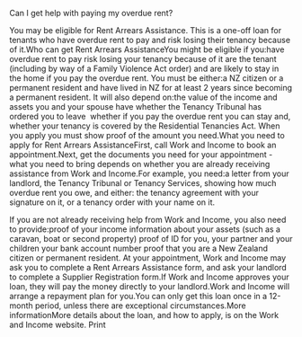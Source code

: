 Can I get help with paying my overdue rent?

You may be eligible for Rent Arrears Assistance. This is a one-off loan for tenants who have overdue rent to pay and risk losing their tenancy because of it.Who can get Rent Arrears AssistanceYou might be eligible if you:have overdue rent to pay
risk losing your tenancy because of it
are the tenant (including by way of a Family Violence Act order) and
are likely to stay in the home if you pay the overdue rent.
You must be either:a NZ citizen or
a permanent resident and have lived in NZ for at least 2 years since becoming a permanent resident.
It will also depend on:the value of the income and assets you and your spouse have
whether the Tenancy Tribunal has ordered you to leave
 whether if you pay the overdue rent you can stay and,
whether your tenancy is covered by the Residential Tenancies Act.
When you apply you must show proof of the amount you need.What you need to apply for Rent Arrears AssistanceFirst, call Work and Income to book an appointment.Next, get the documents you need for your appointment - what you need to bring depends on whether you are already receiving assistance from Work and Income.For example, you need:a letter from your landlord, the Tenancy Tribunal or Tenancy Services, showing how much overdue rent you owe, and
either:
the tenancy agreement with your signature on it, or
a tenancy order with your name on it.

If you are not already receiving help from Work and Income, you also need to provide:proof of your income
information about your assets (such as a caravan, boat or second property)
proof of ID for you, your partner and your children
your bank account number
proof that you are a New Zealand citizen or permanent resident.
At your appointment, Work and Income may ask you to complete a Rent Arrears Assistance form, and ask your landlord to complete a Supplier Registration form.If Work and Income approves your loan, they will pay the money directly to your landlord.Work and Income will arrange a repayment plan for you.You can only get this loan once in a 12-month period, unless there are exceptional circumstances.More informationMore details about the loan, and how to apply, is on the Work and Income website.  Print 